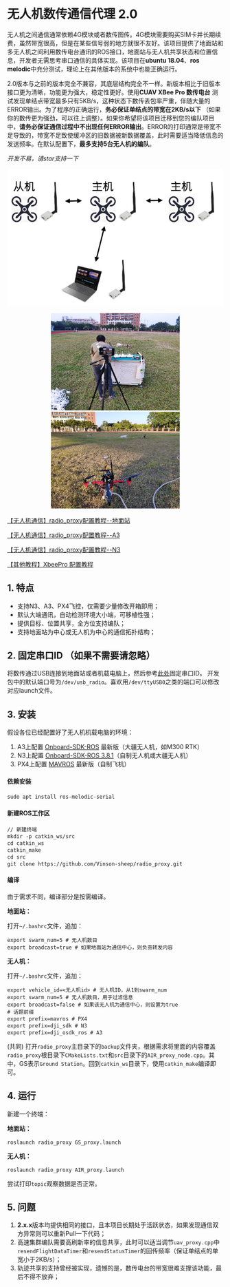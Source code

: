 # 无人机数传通信代理 2.0

无人机之间通信通常依赖4G模块或者数传图传。4G模块需要购买SIM卡并长期续费，虽然带宽很高，但是在某些信号弱的地方就很不友好。该项目提供了地面站和多无人机之间利用数传电台通讯的ROS接口，地面站与无人机共享状态和位置信息，开发者无需思考串口通信的具体实现。该项目在**ubuntu 18.04**、**ros melodic**中充分测试，理论上在其他版本的系统中也能正确运行。



2.0版本与之前的版本完全不兼容，其底层结构完全不一样。新版本相比于旧版本接口更为清晰，功能更为强大，稳定性更好。使用**CUAV XBee Pro 数传电台** 测试发现单结点带宽最多只有5KB/s，这种状态下数传丢包率严重，伴随大量的ERROR输出。为了程序的正确运行，**务必保证单结点的带宽在2KB/s以下** （如果你的数传更为强劲，可以往上调整）。如果你希望将该项目迁移到您的编队项目中，**请务必保证通信过程中不出现任何ERROR输出**。ERROR的打印通常是带宽不足导致的，带宽不足致使缓冲区的旧数据被新数据覆盖，此时需要适当降低信息的发送频率。在默认配置下，**最多支持5台无人机的编队**。



*开发不易，请star支持一下*

<p style="text-align: center;">
<img src="./docs/fig/arc.png" alt="XbeePro" width="600px" />

<p style="text-align: center;">
  <img src="./docs/fig/outdoor_1.png" alt="XbeePro" width="300px" />
  <img src="./docs/fig/outdoor_2.png" alt="XbeePro" width="300px" />
<!-- <\p> -->


[【无人机通信】radio_proxy配置教程--地面站](https://www.bilibili.com/video/BV1X3411A7qd?spm_id_from=333.999.0.0)

[【无人机通信】radio_proxy配置教程--A3](https://www.bilibili.com/video/BV1kT4y1z7K3?spm_id_from=333.999.0.0)

[【无人机通信】radio_proxy配置教程--N3](https://www.bilibili.com/video/BV1R54y1Z7KQ?spm_id_from=333.999.0.0)

[【其他教程】XbeePro 配置教程](https://github.com/Vinson-sheep/radio_proxy/blob/2.0/docs/XBeePro_config.pdf)



## 1. 特点

- 支持N3、A3、PX4飞控，仅需要少量修改开箱即用；
- 默认大端通讯，自动检测环境大小端，可移植性强；
- 提供目标、位置共享，全方位支持编队；
- 支持地面站为中心或无人机为中心的通信拓扑结构；

## 2. 固定串口ID （如果不需要请忽略）

将数传通过USB连接到地面站或者机载电脑上，然后参考[此处](https://blog.csdn.net/sunkman/article/details/118196128)固定串口ID。 开发包中的默认端口号为`/dev/usb_radio`。喜欢用`/dev/ttyUSB0`之类的端口可以修改对应launch文件。

## 3. 安装

假设各位已经配置好了无人机机载电脑的环境：

1. A3上配置 [Onboard-SDK-ROS](https://github.com/dji-sdk/Onboard-SDK-ROS) 最新版（大疆无人机，如M300 RTK）
2. N3上配置 [Onboard-SDK-ROS 3.8.1](https://github.com/dji-sdk/Onboard-SDK-ROS)（自制无人机或大疆无人机）
3. PX4上配置 [MAVROS](https://www.baidu.com/link?url=qdfDO4WCHD5HML_o9JCDw2jj6DeOOzgi33U-_QuquMKBr-95cWAkux4cs1_hgOdU&wd=&eqid=eebaf7200006f58b0000000362810e43) 最新版（自制飞机）

#### 依赖安装

```
sudo apt install ros-melodic-serial
```

#### 新建ROS工作区

```
// 新建终端
mkdir -p catkin_ws/src
cd catkin_ws
catkin_make
cd src
git clone https://github.com/Vinson-sheep/radio_proxy.git
```

#### 编译

由于需求不同，编译部分是按需编译。

**地面站：**

打开`~/.bashrc`文件，追加：

```
export swarm_num=5 # 无人机数目
export broadcast=true # 如果地面站为通信中心，则负责转发内容
```

**无人机：**

打开`~/.bashrc`文件，追加：

```
export vehicle_id=<无人机id> # 无人机ID，从1到swarm_num
export swarm_num=5 # 无人机数目，用于过滤信息
export broadcast=false # 如果该无人机为通信中心，则设置为true
# 话题前缀
export prefix=mavros # PX4
export prefix=dji_sdk # N3
export prefix=dji_osdk_ros # A3
```

(共同) 打开`radio_proxy`主目录下的`backup`文件夹，根据需求将里面的内容覆盖`radio_proxy`根目录下`CMakeLists.txt`和`src`目录下的`AIR_proxy_node.cpp`。其中，GS表示`Ground Station`。回到`catkin_ws`目录下，使用`catkin_make`编译即可。

## 4. 运行

新建一个终端：

**地面站：**

```
roslaunch radio_proxy GS_proxy.launch
```

**无人机：**

```
roslaunch radio_proxy AIR_proxy.launch
```

尝试打印`topic`观察数据是否正常。

## 5. 问题

1. **2.x.x**版本均提供相同的接口，且本项目长期处于活跃状态，如果发现通信双方异常则可以重新Pull一下代码；
2. 高速集群编队需要高刷新率的信息共享，此时可以适当调节`uav_proxy.cpp`中`resendFlightDataTimer`和`resendStatusTimer`的回传频率（保证单结点的单宽小于2KB/s）；
3. 轨迹共享的支持曾经被实现，遗憾的是，数传电台的带宽很难支撑该功能，最后不得不放弃；



